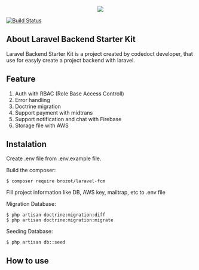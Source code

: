 <p align="center"><img src="https://laravel.com/assets/img/components/logo-laravel.svg"></p>

<a href="https://travis-ci.org/laravel/framework"><img src="https://travis-ci.org/laravel/framework.svg" alt="Build Status"></a>

## About Laravel Backend Starter Kit

Laravel Backend Starter Kit is a project created by codedoct developer, that use for easyly create a project backend with laravel.

## Feature
1. Auth with RBAC (Role Base Access Controll)
2. Error handling
3. Doctrine migration
4. Support payment with midtrans
5. Support notification and chat with Firebase
6. Storage file with AWS

## Instalation
Create .env file from .env.example file.

Build the composer:


	$ composer require brozot/laravel-fcm


Fill project information like DB, AWS key, mailtrap, etc to .env file

Migration Database:


	$ php artisan doctrine:migration:diff
	$ php artisan doctrine:migration:migrate


Seeding Database:


	$ php artisan db::seed



## How to use


